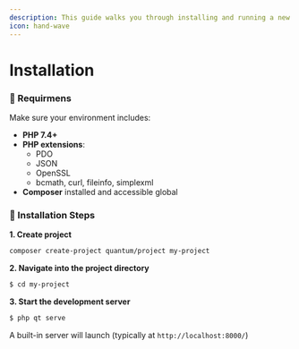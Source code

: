 ```yaml
---
description: This guide walks you through installing and running a new Quantum PHP project.
icon: hand-wave
---
```


# Installation

### 🔧 Requirmens

Make sure your environment includes:

* **PHP 7.4+**
* **PHP extensions**:
  * PDO
  * JSON
  * OpenSSL
  * bcmath, curl, fileinfo, simplexml
* **Composer** installed and accessible global

### 🚀 Installation Steps

**1. Create project**

```bash
composer create-project quantum/project my-project
```

**2. Navigate into the project directory**

```bash
$ cd my-project
```

**3. Start the development server**

```bash
$ php qt serve
```

A built-in server will launch (typically at `http://localhost:8000/`)
